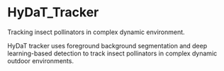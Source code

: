 # HyDaT_Tracker
 Tracking insect pollinators in complex dynamic environment.
 
 HyDaT tracker uses foreground background segmentation and deep learning-based detection to track insect pollinators in complex dynamic outdoor environments.

